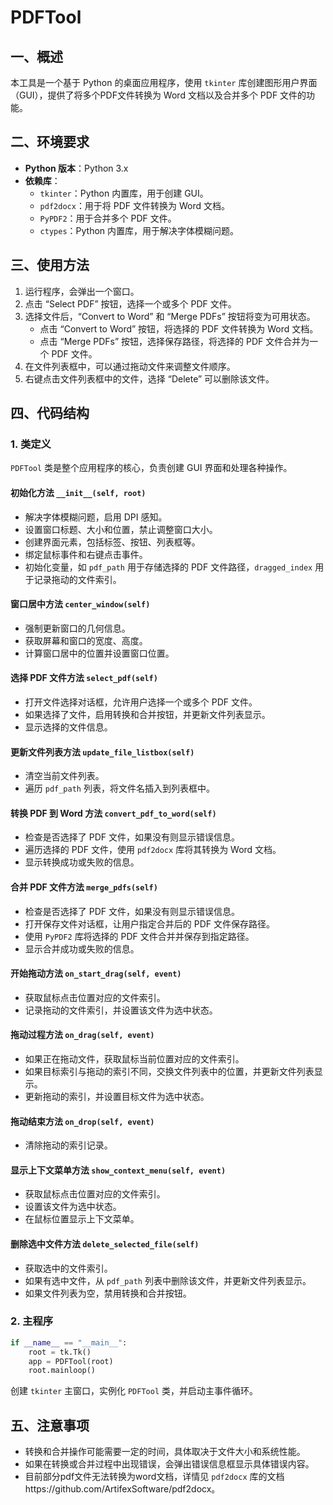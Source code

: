 # PDFTool

## 一、概述
本工具是一个基于 Python 的桌面应用程序，使用 `tkinter` 库创建图形用户界面（GUI），提供了将多个PDF文件转换为 Word 文档以及合并多个 PDF 文件的功能。

## 二、环境要求
- **Python 版本**：Python 3.x
- **依赖库**：
  - `tkinter`：Python 内置库，用于创建 GUI。
  - `pdf2docx`：用于将 PDF 文件转换为 Word 文档。
  - `PyPDF2`：用于合并多个 PDF 文件。
  - `ctypes`：Python 内置库，用于解决字体模糊问题。

## 三、使用方法
1. 运行程序，会弹出一个窗口。
2. 点击 “Select PDF” 按钮，选择一个或多个 PDF 文件。
3. 选择文件后，“Convert to Word” 和 “Merge PDFs” 按钮将变为可用状态。
    - 点击 “Convert to Word” 按钮，将选择的 PDF 文件转换为 Word 文档。
    - 点击 “Merge PDFs” 按钮，选择保存路径，将选择的 PDF 文件合并为一个 PDF 文件。
4. 在文件列表框中，可以通过拖动文件来调整文件顺序。
5. 右键点击文件列表框中的文件，选择 “Delete” 可以删除该文件。
   

## 四、代码结构
### 1. 类定义
`PDFTool` 类是整个应用程序的核心，负责创建 GUI 界面和处理各种操作。

#### 初始化方法 `__init__(self, root)`
- 解决字体模糊问题，启用 DPI 感知。
- 设置窗口标题、大小和位置，禁止调整窗口大小。
- 创建界面元素，包括标签、按钮、列表框等。
- 绑定鼠标事件和右键点击事件。
- 初始化变量，如 `pdf_path` 用于存储选择的 PDF 文件路径，`dragged_index` 用于记录拖动的文件索引。

#### 窗口居中方法 `center_window(self)`
- 强制更新窗口的几何信息。
- 获取屏幕和窗口的宽度、高度。
- 计算窗口居中的位置并设置窗口位置。

#### 选择 PDF 文件方法 `select_pdf(self)`
- 打开文件选择对话框，允许用户选择一个或多个 PDF 文件。
- 如果选择了文件，启用转换和合并按钮，并更新文件列表显示。
- 显示选择的文件信息。

#### 更新文件列表方法 `update_file_listbox(self)`
- 清空当前文件列表。
- 遍历 `pdf_path` 列表，将文件名插入到列表框中。

#### 转换 PDF 到 Word 方法 `convert_pdf_to_word(self)`
- 检查是否选择了 PDF 文件，如果没有则显示错误信息。
- 遍历选择的 PDF 文件，使用 `pdf2docx` 库将其转换为 Word 文档。
- 显示转换成功或失败的信息。

#### 合并 PDF 文件方法 `merge_pdfs(self)`
- 检查是否选择了 PDF 文件，如果没有则显示错误信息。
- 打开保存文件对话框，让用户指定合并后的 PDF 文件保存路径。
- 使用 `PyPDF2` 库将选择的 PDF 文件合并并保存到指定路径。
- 显示合并成功或失败的信息。

#### 开始拖动方法 `on_start_drag(self, event)`
- 获取鼠标点击位置对应的文件索引。
- 记录拖动的文件索引，并设置该文件为选中状态。

#### 拖动过程方法 `on_drag(self, event)`
- 如果正在拖动文件，获取鼠标当前位置对应的文件索引。
- 如果目标索引与拖动的索引不同，交换文件列表中的位置，并更新文件列表显示。
- 更新拖动的索引，并设置目标文件为选中状态。

#### 拖动结束方法 `on_drop(self, event)`
- 清除拖动的索引记录。

#### 显示上下文菜单方法 `show_context_menu(self, event)`
- 获取鼠标点击位置对应的文件索引。
- 设置该文件为选中状态。
- 在鼠标位置显示上下文菜单。

#### 删除选中文件方法 `delete_selected_file(self)`
- 获取选中的文件索引。
- 如果有选中文件，从 `pdf_path` 列表中删除该文件，并更新文件列表显示。
- 如果文件列表为空，禁用转换和合并按钮。

### 2. 主程序
```python
if __name__ == "__main__":
    root = tk.Tk()
    app = PDFTool(root)
    root.mainloop()
```
创建 `tkinter` 主窗口，实例化 `PDFTool` 类，并启动主事件循环。


## 五、注意事项
- 转换和合并操作可能需要一定的时间，具体取决于文件大小和系统性能。
- 如果在转换或合并过程中出现错误，会弹出错误信息框显示具体错误内容。
- 目前部分pdf文件无法转换为word文档，详情见 `pdf2docx` 库的文档https://github.com/ArtifexSoftware/pdf2docx。
